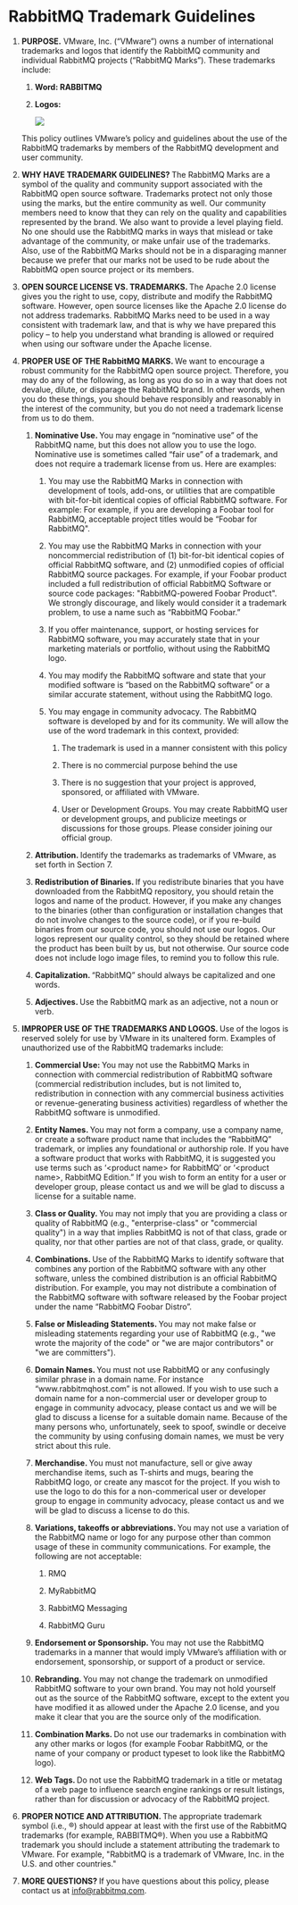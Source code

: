 <!--
Copyright (c) 2007-2021 VMware, Inc. or its affiliates.

All rights reserved. This program and the accompanying materials
are made available under the terms of the under the Apache License,
Version 2.0 (the "License”); you may not use this file except in compliance
with the License. You may obtain a copy of the License at

https://www.apache.org/licenses/LICENSE-2.0

Unless required by applicable law or agreed to in writing, software
distributed under the License is distributed on an "AS IS" BASIS,
WITHOUT WARRANTIES OR CONDITIONS OF ANY KIND, either express or implied.
See the License for the specific language governing permissions and
limitations under the License.
-->

# RabbitMQ Trademark Guidelines

<ol class="plain">
  <li>
    <p>
      <strong>PURPOSE.</strong> VMware, Inc. (“VMware”) owns a number of
      international trademarks and logos that identify the RabbitMQ community
      and individual RabbitMQ projects (“RabbitMQ Marks”). These trademarks
      include:
    </p>
    <ol class="alpha">
      <li>
        <p>
          <strong>Word: RABBITMQ</strong>
        </p>
      </li>
      <li>
        <p>
          <strong>Logos:</strong>
        </p>
        <img src="/img/rabbitmq_logo_strap.png"/>
      </li>
    </ol>
    <p>
      This policy outlines VMware’s policy and guidelines about the use of
      the RabbitMQ trademarks by members of the RabbitMQ development and
      user community.
    </p>
  </li>
  <li>
    <p>
      <strong>
        WHY HAVE TRADEMARK GUIDELINES?
      </strong> The RabbitMQ Marks are a symbol of the
      quality and community support associated with the RabbitMQ open
      source software. Trademarks protect not only those using the marks,
      but the entire community as well. Our community members need to know
      that they can rely on the quality and capabilities represented by the
      brand. We also want to provide a level playing field. No one should
      use the RabbitMQ marks in ways that mislead or take advantage of the
      community, or make unfair use of the trademarks. Also, use of the
      RabbitMQ Marks should not be in a disparaging manner because we
      prefer that our marks not be used to be rude about the RabbitMQ open
      source project or its members.
    </p>
  </li>
  <li>
    <p>
      <strong>
        OPEN SOURCE LICENSE VS. TRADEMARKS.
      </strong> The Apache 2.0 license gives you
      the right to use, copy, distribute and modify the RabbitMQ software.
      However, open source licenses like the Apache 2.0 license do not
      address trademarks. RabbitMQ Marks need to be used in a way
      consistent with trademark law, and that is why we have prepared this
      policy – to help you understand what branding is allowed or required
      when using our software under the Apache license.
    </p>
  </li>
  <li>
    <p>
      <strong>
        PROPER USE OF THE RabbitMQ MARKS.
      </strong> We want to encourage a robust
      community for the RabbitMQ open source project. Therefore, you may do
      any of the following, as long as you do so in a way that does not
      devalue, dilute, or disparage the RabbitMQ brand. In other words,
      when you do these things, you should behave responsibly and
      reasonably in the interest of the community, but you do not need a
      trademark license from us to do them.
    </p>
    <ol class="alpha">
      <li>
        <p>
          <strong>
            Nominative Use.
          </strong> You may engage in “nominative use” of the
          RabbitMQ name, but this does not allow you to use the logo.
          Nominative use is sometimes called “fair use” of a trademark, and
          does not require a trademark license from us.  Here are examples:
        </p>
        <ol class="roman">
          <li>
            <p>
              You may use the RabbitMQ Marks in connection with development
              of tools, add-ons, or utilities that are compatible with
              bit-for-bit identical copies of official RabbitMQ software.
              For example:  For example, if you are developing a Foobar
              tool for RabbitMQ, acceptable project titles would be “Foobar
              for RabbitMQ".
            </p>
          </li>
          <li>
            <p>
              You may use the RabbitMQ Marks in connection with your
              noncommercial redistribution of (1) bit-for-bit identical
              copies of official RabbitMQ software, and (2) unmodified
              copies of official RabbitMQ source packages.  For example, if
              your Foobar product included a full redistribution of
              official RabbitMQ Software or source code packages:
              "RabbitMQ-powered Foobar Product". We strongly discourage,
              and likely would consider it a trademark problem, to use a
              name such as “RabbitMQ Foobar.”
            </p>
          </li>
          <li>
            <p>
              If you offer maintenance, support, or hosting services for
              RabbitMQ software, you may accurately state that in your
              marketing materials or portfolio, without using the RabbitMQ
              logo.
            </p>
          </li>
          <li>
            <p>
              You may modify the RabbitMQ software and state that your
              modified software is “based on the RabbitMQ software” or a
              similar accurate statement, without using the RabbitMQ logo.
            </p>
          </li>
          <li>
            <p>
              You may engage in community advocacy. The RabbitMQ software
              is developed by and for its community. We will allow the use
              of the word trademark in this context, provided:
            </p>
            <ol class="plain">
              <li>
                <p>
                  The trademark is used in a manner consistent with this
                  policy
                </p>
              </li>
              <li>
                <p>
                  There is no commercial purpose behind the use
                </p>
              </li>
              <li>
                <p>
                  There is no suggestion that your project is approved,
                  sponsored, or affiliated with VMware.
                </p>
              </li>
              <li>
                <p>
                  User or Development Groups. You may create RabbitMQ user
                  or development groups, and publicize meetings or
                  discussions for those groups.  Please consider joining
                  our official group.
                </p>
              </li>
            </ol>
          </li>
        </ol>
      </li>
      <li>
        <p>
          <strong>
            Attribution.
          </strong> Identify the trademarks as trademarks of VMware, as
          set forth in Section 7.
        </p>
      </li>
      <li>
        <p>
          <strong>
            Redistribution of Binaries.
          </strong> If you redistribute binaries that you have downloaded
          from the RabbitMQ repository, you should retain the logos and
          name of the product.  However, if you make any changes to the
          binaries (other than configuration or installation changes that
          do not involve changes to the source code), or if you re-build
          binaries from our source code, you should not use our logos.  Our
          logos represent our quality control, so they should be retained
          where the product has been built by us, but not otherwise.  Our
          source code does not include logo image files, to remind you to
          follow this rule.
        </p>
      </li>
      <li>
        <p>
          <strong>
            Capitalization.
          </strong> “RabbitMQ” should always be capitalized and one
          words.
        </p>
      </li>
      <li>
        <p>
          <strong>
            Adjectives.
          </strong> Use the RabbitMQ mark as an adjective, not a noun or
          verb.
        </p>
      </li>
    </ol>
  </li>
  <li>
    <p>
      <strong>
        IMPROPER USE OF THE TRADEMARKS AND LOGOS.
      </strong> Use of the logos is
      reserved solely for use by VMware in its unaltered form. Examples of
      unauthorized use of the RabbitMQ trademarks include:
    </p>
    <ol class="alpha">
      <li>
        <p>
          <strong>
            Commercial Use:
          </strong> You may not use the RabbitMQ Marks in connection
          with commercial redistribution of RabbitMQ software (commercial
          redistribution includes, but is not limited to, redistribution in
          connection with any commercial business activities or
          revenue-generating business activities) regardless of whether the
          RabbitMQ software is unmodified.
        </p>
      </li>
      <li>
        <p>
          <strong>
            Entity Names.
          </strong> You may not form a company, use a company name, or
          create a software product name that includes the “RabbitMQ”
          trademark, or implies any foundational or authorship role. If you
          have a software product that works with RabbitMQ, it is suggested
          you use terms such as ‘&lt;product name> for RabbitMQ’ or
          ‘&lt;product name>, RabbitMQ Edition.” If you wish to form an
          entity for a user or developer group, please contact us and we
          will be glad to discuss a license for a suitable name.
        </p>
      </li>
      <li>
        <p>
          <strong>
            Class or Quality.
          </strong> You may not imply that you are providing a
          class or quality of RabbitMQ (e.g., "enterprise-class" or
          "commercial quality") in a way that implies RabbitMQ is not of
          that class, grade or quality, nor that other parties are not of
          that class, grade, or quality.
        </p>
      </li>
      <li>
        <p>
          <strong>
            Combinations.
          </strong> Use of the RabbitMQ Marks to identify software that
          combines any portion of the RabbitMQ software with any other
          software, unless the combined distribution is an official
          RabbitMQ distribution. For example, you may not distribute a
          combination of the RabbitMQ  software with software released by
          the Foobar project under the name “RabbitMQ Foobar Distro”.
        </p>
      </li>
      <li>
        <p>
          <strong>
            False or Misleading Statements.
          </strong> You may not make false or
          misleading statements regarding your use of RabbitMQ (e.g., "we
          wrote the majority of the code" or "we are major contributors" or
          "we are committers").
        </p>
      </li>
      <li>
        <p>
          <strong>
            Domain Names.
          </strong> You must not use RabbitMQ or any confusingly
          similar phrase in a domain name. For instance
          “www.rabbitmqhost.com” is not allowed. If you wish to use such a
          domain name for a non-commercial user or developer group to
          engage in community advocacy, please contact us and we will be
          glad to discuss a license for a suitable domain name.  Because of
          the many persons who, unfortunately, seek to spoof, swindle or
          deceive the community by using confusing domain names, we must be
          very strict about this rule.
        </p>
      </li>
      <li>
        <p>
          <strong>
            Merchandise.
          </strong> You must not manufacture, sell or give away
          merchandise items, such as T-shirts and mugs, bearing the
          RabbitMQ logo, or create any mascot for the project.  If you wish
          to use the logo to do this for a non-commerical user or developer
          group to engage in community advocacy, please contact us and we
          will be glad to discuss a license to do this.
        </p>
      </li>
      <li>
        <p>
          <strong>
            Variations, takeoffs or abbreviations.
          </strong> You may not use a
          variation of the RabbitMQ name or logo for any purpose other than
          common usage of these in community communications. For example,
          the following are not acceptable:
        </p>
        <ol class="roman">
          <li><p>RMQ</p></li>
          <li><p>MyRabbitMQ</p></li>
          <li><p>RabbitMQ Messaging</p></li>
          <li><p>RabbitMQ Guru</p></li>
        </ol>
      </li>
      <li>
        <p>
          <strong>
            Endorsement or Sponsorship.
          </strong> You may not use the RabbitMQ
          trademarks in a manner that would imply VMware’s affiliation
          with or endorsement, sponsorship, or support of a product or
          service.
        </p>
      </li>
      <li>
        <p>
          <strong>
            Rebranding.
          </strong> You may not change the trademark on unmodified
          RabbitMQ software to your own brand.  You may not hold yourself
          out as the source of the RabbitMQ software, except to the extent
          you have modified it as allowed under the Apache 2.0 license, and
          you make it clear that you are the source only of the
          modification.
        </p>
      </li>
      <li>
        <p>
          <strong>
            Combination Marks.
          </strong> Do not use our trademarks in combination with
          any other marks or logos (for example Foobar RabbitMQ, or the
          name of your company or product typeset to look like the RabbitMQ
          logo).
        </p>
      </li>
      <li>
        <p>
          <strong>
            Web Tags.
          </strong> Do not use the RabbitMQ trademark in a title or metatag
          of a web page to influence search engine rankings or result
          listings, rather than for discussion or advocacy of the RabbitMQ
          project.
        </p>
      </li>
    </ol>
  </li>
  <li>
    <p>
      <strong>
        PROPER NOTICE AND ATTRIBUTION.
      </strong> The appropriate trademark symbol
      (i.e.,  ®) should appear at least with the first use of the RabbitMQ
      trademarks (for example, RABBITMQ®). When you use a RabbitMQ
      trademark you should include a statement attributing the trademark to
      VMware. For example, "RabbitMQ is a trademark of VMware,
      Inc. in the U.S. and other countries."
    </p>
  </li>
  <li>
    <p>
      <strong>
        MORE QUESTIONS?
      </strong> If you have questions about this policy, please
      contact us at <a href="mailto:info@rabbitmq.com">info@rabbitmq.com</a>.
    </p>
  </li>
</ol>
